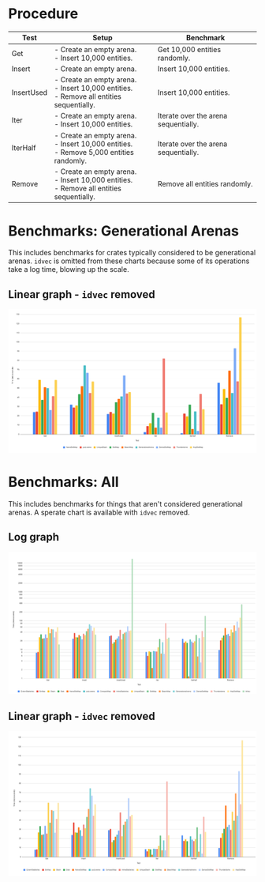 # Procedure
  
| Test       | Setup                                                                                        | Benchmark                            |
|------------|----------------------------------------------------------------------------------------------|--------------------------------------|
| Get        | - Create an empty arena.<br>- Insert 10,000 entities.                                        | Get 10,000 entities randomly.        |
| Insert     | - Create an empty arena.                                                                     | Insert 10,000 entities.              |
| InsertUsed | - Create an empty arena.<br>- Insert 10,000 entities.<br>- Remove all entities sequentially. | Insert 10,000 entities.              |
| Iter       | - Create an empty arena.<br>- Insert 10,000 entities.                                        | Iterate over the arena sequentially. |
| IterHalf   | - Create an empty arena.<br>- Insert 10,000 entities.<br>- Remove 5,000 entities randomly.   | Iterate over the arena sequentially. |
| Remove     | - Create an empty arena.<br>- Insert 10,000 entities.<br>- Remove all entities sequentially. | Remove all entities randomly.        |

# Benchmarks: Generational Arenas
This includes benchmarks for crates typically considered to be generational arenas. `idvec` is
omitted from these charts because some of its operations take a log time, blowing up the scale.

## Linear graph - `idvec` removed
![](images/bench_gen_linear.png)

# Benchmarks: All
This includes benchmarks for things that aren't considered generational arenas. A sperate chart is
available with `idvec` removed.

## Log graph
![](images/bench_all_log.png)

## Linear graph - `idvec` removed
![](images/bench_all_linear.png)